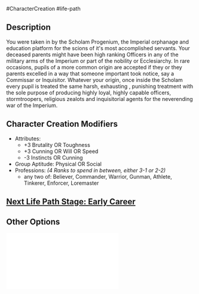 #CharacterCreation #life-path 
## Description
You were taken in by the Scholam Progenium, the Imperial orphanage and education platform for the scions of it's most accomplished servants.
Your deceased parents might have been high ranking Officers in any of the military arms of the Imperium or part of the nobility or Ecclesiarchy. In rare occasions, pupils of a more common origin are accepted if they or they parents excelled in a way that someone important took notice, say a Commissar or Inquisitor.
Whatever your origin, once inside the Scholam every pupil is treated the same harsh, exhausting , punishing treatment with the sole purpose of producing highly loyal, highly capable officers, stormtroopers, religious zealots and inquisitorial agents for the neverending war of the Imperium.

## Character Creation Modifiers
- Attributes: 
	- +3 Brutality OR Toughness
	- +3 Cunning OR Will OR Speed
	- -3 Instincts OR Cunning
- Group Aptitude: Physical OR Social
- Professions: _(4 Ranks to spend in between, either 3-1 or 2-2)_
	- any two of: Believer, Commander, Warrior, Gunman, Athlete, Tinkerer, Enforcer, Loremaster 

## [Next Life Path Stage: Early Career](</LifePath/EarlyCareer/Early Career.md>)

## Other Options
![](</LifePath/Education/List of Educations.md>)